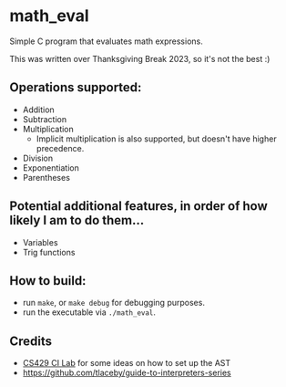 # math_eval
Simple C program that evaluates math expressions.

This was written over Thanksgiving Break 2023, so it's not the best :)

## Operations supported:
- Addition
- Subtraction
- Multiplication
  - Implicit multiplication is also supported, but doesn't have higher precedence.
- Division
- Exponentiation
- Parentheses

## Potential additional features, in order of how likely I am to do them...
- Variables
- Trig functions

## How to build:
- run `make`, or `make debug` for debugging purposes.
- run the executable via `./math_eval`.

## Credits
- [CS429 CI Lab](https://github.com/CS429-S2023/CI-Lab) for some ideas on how to
set up the AST
- https://github.com/tlaceby/guide-to-interpreters-series

